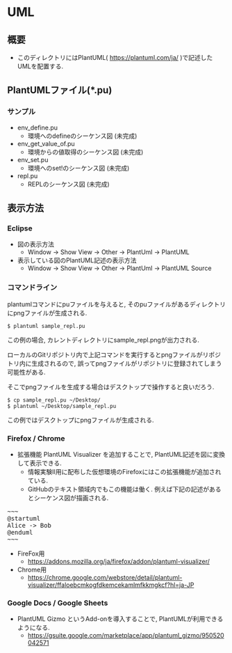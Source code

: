 # UML

## 概要
- このディレクトリにはPlantUML( https://plantuml.com/ja/ )で記述したUMLを配置する.

## PlantUMLファイル(*.pu)
### サンプル
- env_define.pu
	- 環境へのdefineのシーケンス図 (未完成)
- env_get_value_of.pu
	- 環境からの値取得のシーケンス図 (未完成)
- env_set.pu
	- 環境へのset!のシーケンス図 (未完成)
- repl.pu
	- REPLのシーケンス図 (未完成)

## 表示方法
### Eclipse 
- 図の表示方法
	- Window -> Show View -> Other -> PlantUml -> PlantUML
- 表示している図のPlantUML記述の表示方法
	- Window -> Show View -> Other -> PlantUml -> PlantUML Source

### コマンドライン
plantumlコマンドにpuファイルを与えると, そのpuファイルがあるディレクトリにpngファイルが生成される.
~~~
$ plantuml sample_repl.pu
~~~
この例の場合, カレントディレクトリにsample_repl.pngが出力される.

ローカルのGitリポジトリ内で上記コマンドを実行するとpngファイルがリポジトリ内に生成されるので, 
誤ってpngファイルがリポジトリに登録されてしまう可能性がある.

そこでpngファイルを生成する場合はデスクトップで操作すると良いだろう.
~~~
$ cp sample_repl.pu ~/Desktop/
$ plantuml ~/Desktop/sample_repl.pu
~~~
この例ではデスクトップにpngファイルが生成される.

### Firefox / Chrome
- 拡張機能 PlantUML Visualizer を追加することで, PlantUML記述を図に変換して表示できる.
	- 情報実験II用に配布した仮想環境のFirefoxにはこの拡張機能が追加されている.
	- GitHubのテキスト領域内でもこの機能は働く. 例えば下記の記述があるとシーケンス図が描画される. 
<pre>
~~~
@startuml
Alice -> Bob
@enduml
~~~
</pre> 
- FireFox用
	- https://addons.mozilla.org/ja/firefox/addon/plantuml-visualizer/
- Chrome用
	- https://chrome.google.com/webstore/detail/plantuml-visualizer/ffaloebcmkogfdkemcekamlmfkkmgkcf?hl=ja-JP
 
### Google Docs / Google Sheets
- PlantUML Gizmo というAdd-onを導入することで, PlantUMLが利用できるようになる.
	- https://gsuite.google.com/marketplace/app/plantuml_gizmo/950520042571
